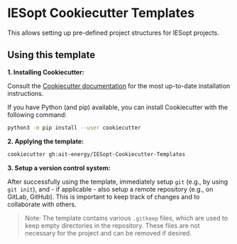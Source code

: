 # IESopt Cookiecutter Templates

This allows setting up pre-defined project structures for IESopt projects.

## Using this template

**1. Installing Cookiecutter:**

Consult the [Cookiecutter documentation](https://cookiecutter.readthedocs.io/en/latest/installation.html) for the most up-to-date installation instructions.

If you have Python (and pip) available, you can install Cookiecutter with the following command:

```bash
python3 -m pip install --user cookiecutter
```

**2. Applying the template:**

```bash
cookiecutter gh:ait-energy/IESopt-Cookiecutter-Templates
```

**3. Setup a version control system:**

After successfully using the template, immediately setup `git` (e.g., by using `git init`), and - if applicable - also setup a remote repository (e.g., on GitLab, GitHub). This is important to keep track of changes and to collaborate with others.

> Note: The template contains various `.gitkeep` files, which are used to keep empty directories in the repository. These files are not necessary for the project and can be removed if desired.
